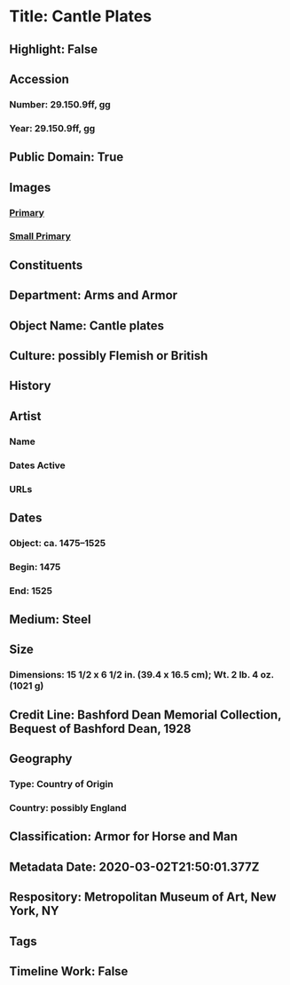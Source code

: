 # Title: Cantle Plates
## Highlight: False
## Accession
### Number: 29.150.9ff, gg
### Year: 29.150.9ff, gg
## Public Domain: True
## Images
### [Primary](https://images.metmuseum.org/CRDImages/aa/original/DP108834.jpg)
### [Small Primary](https://images.metmuseum.org/CRDImages/aa/web-large/DP108834.jpg)
## Constituents
## Department: Arms and Armor
## Object Name: Cantle plates
## Culture: possibly Flemish or British
## History
## Artist
### Name
### Dates Active
### URLs
## Dates
### Object: ca. 1475–1525
### Begin: 1475
### End: 1525
## Medium: Steel
## Size
### Dimensions: 15 1/2 x 6 1/2 in. (39.4 x 16.5 cm); Wt. 2 lb. 4 oz. (1021 g)
## Credit Line: Bashford Dean Memorial Collection, Bequest of Bashford Dean, 1928
## Geography
### Type: Country of Origin
### Country: possibly England
## Classification: Armor for Horse and Man
## Metadata Date: 2020-03-02T21:50:01.377Z
## Respository: Metropolitan Museum of Art, New York, NY
## Tags
## Timeline Work: False